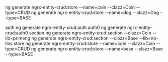 ng generate ngrx-entity-crud:store --name=coin --clazz=Coin --type=CRUD
ng generate ngrx-entity-crud:store --name=dog --clazz=Dog --type=BASE

auth
ng generate ngrx-entity-crud:auth
auth0
ng generate ngrx-entity-crud:auth0
section
ng generate ngrx-entity-crud:section --clazz=Coin --lib=primeng
ng generate ngrx-entity-crud:section --clazz=Base --lib=no-libs
store
ng generate ngrx-entity-crud:store --name=coin --clazz=Coin --type=CRUD
ng generate ngrx-entity-crud:store --name=base --clazz=Base --type=BASE
